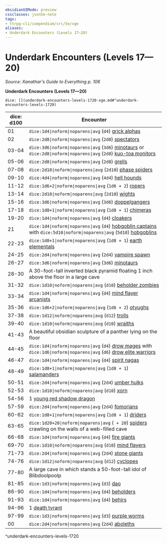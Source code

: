 ```yaml
---
obsidianUIMode: preview
cssclasses: json5e-note
tags:
- ttrpg-cli/compendium/src/5e/xge
aliases:
- Underdark Encounters (Levels 17—20)
---
```

# Underdark Encounters (Levels 17—20)
*Source: Xanathar's Guide to Everything p. 106* 

**Underdark Encounters (Levels 17—20)**

`dice: [](underdark-encounters-levels-1720-xge.md#^underdark-encounters-levels-1720)`

| dice: d100 | Encounter |
|------------|-----------|
| 01 | `dice:1d4\|noform\|noparens\|avg` (`d4`) [grick alphas](/3-Mechanics/CLI/bestiary/aberration/grick-ancient-xmm.md) |
| 02 | `dice:2d8\|noform\|noparens\|avg` (`2d8`) [spectators](/3-Mechanics/CLI/bestiary/aberration/spectator-xmm.md) |
| 03-04 | `dice:3d6\|noform\|noparens\|avg` (`3d6`) [minotaurs](/3-Mechanics/CLI/bestiary/monstrosity/minotaur-of-baphomet-xmm.md) or `dice:2d8\|noform\|noparens\|avg` (`2d8`) [kuo-toa monitors](/3-Mechanics/CLI/bestiary/aberration/kuo-toa-monitor-xmm.md) |
| 05-06 | `dice:2d8\|noform\|noparens\|avg` (`2d8`) [grells](/3-Mechanics/CLI/bestiary/aberration/grell-xmm.md) |
| 07-08 | `dice:2d10\|noform\|noparens\|avg` (`2d10`) [phase spiders](/3-Mechanics/CLI/bestiary/monstrosity/phase-spider-xmm.md) |
| 09-10 | `dice:4d4\|noform\|noparens\|avg` (`4d4`) [hell hounds](/3-Mechanics/CLI/bestiary/fiend/hell-hound-xmm.md) |
| 11-12 | `dice:1d6+2\|noform\|noparens\|avg` (`1d6 + 2`) [ropers](/3-Mechanics/CLI/bestiary/aberration/roper-xmm.md) |
| 13-14 | `dice:2d10\|noform\|noparens\|avg` (`2d10`) [wights](/3-Mechanics/CLI/bestiary/undead/wight-xmm.md) |
| 15-16 | `dice:3d6\|noform\|noparens\|avg` (`3d6`) [doppelgangers](/3-Mechanics/CLI/bestiary/monstrosity/doppelganger-xmm.md) |
| 17-18 | `dice:1d8+1\|noform\|noparens\|avg` (`1d8 + 1`) [chimeras](/3-Mechanics/CLI/bestiary/monstrosity/chimera-xmm.md) |
| 19-20 | `dice:1d4\|noform\|noparens\|avg` (`d4`) [cloakers](/3-Mechanics/CLI/bestiary/aberration/cloaker-xmm.md) |
| 21 | `dice:1d4\|noform\|noparens\|avg` (`d4`) [hobgoblin captains](/3-Mechanics/CLI/bestiary/fey/hobgoblin-captain-xmm.md) with `dice:5d10\|noform\|noparens\|avg` (`5d10`) [hobgoblins](/3-Mechanics/CLI/bestiary/fey/hobgoblin-warrior-xmm.md) |
| 22-23 | `dice:1d8+1\|noform\|noparens\|avg` (`1d8 + 1`) [earth elementals](/3-Mechanics/CLI/bestiary/elemental/earth-elemental-xmm.md) |
| 24-25 | `dice:2d4\|noform\|noparens\|avg` (`2d4`) [vampire spawn](/3-Mechanics/CLI/bestiary/undead/vampire-spawn-xmm.md) |
| 26-27 | `dice:3d6\|noform\|noparens\|avg` (`3d6`) [minotaurs](/3-Mechanics/CLI/bestiary/monstrosity/minotaur-of-baphomet-xmm.md) |
| 28-30 | A 30-foot-tall inverted black pyramid floating 1 inch above the floor in a large cave |
| 31-32 | `dice:1d10\|noform\|noparens\|avg` (`d10`) [beholder zombies](/3-Mechanics/CLI/bestiary/undead/beholder-zombie-xmm.md) |
| 33-34 | `dice:1d4\|noform\|noparens\|avg` (`d4`) [mind flayer arcanists](/3-Mechanics/CLI/bestiary/aberration/mind-flayer-arcanist-xmm.md) |
| 35-36 | `dice:1d6+2\|noform\|noparens\|avg` (`1d6 + 2`) [otyughs](/3-Mechanics/CLI/bestiary/aberration/otyugh-xmm.md) |
| 37-38 | `dice:1d12\|noform\|noparens\|avg` (`d12`) [trolls](/3-Mechanics/CLI/bestiary/giant/troll-xmm.md) |
| 39-40 | `dice:1d10\|noform\|noparens\|avg` (`d10`) [wraiths](/3-Mechanics/CLI/bestiary/undead/wraith-xmm.md) |
| 41-43 | A beautiful obsidian sculpture of a panther lying on the floor |
| 44-45 | `dice:1d4\|noform\|noparens\|avg` (`d4`) [drow mages](/3-Mechanics/CLI/bestiary/humanoid/bandit-deceiver-xmm.md) with `dice:1d6\|noform\|noparens\|avg` (`d6`) [drow elite warriors](/3-Mechanics/CLI/bestiary/humanoid/gladiator-xmm.md) |
| 46-47 | `dice:1d4\|noform\|noparens\|avg` (`d4`) [spirit nagas](/3-Mechanics/CLI/bestiary/fiend/spirit-naga-xmm.md) |
| 48-49 | `dice:1d8+1\|noform\|noparens\|avg` (`1d8 + 1`) [salamanders](/3-Mechanics/CLI/bestiary/elemental/salamander-xmm.md) |
| 50-51 | `dice:2d4\|noform\|noparens\|avg` (`2d4`) [umber hulks](/3-Mechanics/CLI/bestiary/monstrosity/umber-hulk-xmm.md) |
| 52-53 | `dice:1d10\|noform\|noparens\|avg` (`d10`) [xorn](/3-Mechanics/CLI/bestiary/elemental/xorn-xmm.md) |
| 54-56 | 1 [young red shadow dragon](/3-Mechanics/CLI/bestiary/dragon/shadow-dragon-xmm.md) |
| 57-59 | `dice:2d4\|noform\|noparens\|avg` (`2d4`) [fomorians](/3-Mechanics/CLI/bestiary/giant/fomorian-xmm.md) |
| 60-62 | `dice:1d8+1\|noform\|noparens\|avg` (`1d8 + 1`) [driders](/3-Mechanics/CLI/bestiary/monstrosity/drider-xmm.md) |
| 63-65 | `dice:1d20+20\|noform\|noparens\|avg` (` + 20`) [spiders](/3-Mechanics/CLI/bestiary/beast/spider-xmm.md) crawling on the walls of a web-filled cave |
| 66-68 | `dice:1d4\|noform\|noparens\|avg` (`d4`) [fire giants](/3-Mechanics/CLI/bestiary/giant/fire-giant-xmm.md) |
| 69-70 | `dice:1d10\|noform\|noparens\|avg` (`d10`) [mind flayers](/3-Mechanics/CLI/bestiary/aberration/mind-flayer-xmm.md) |
| 71-73 | `dice:2d4\|noform\|noparens\|avg` (`2d4`) [stone giants](/3-Mechanics/CLI/bestiary/giant/stone-giant-xmm.md) |
| 74-76 | `dice:1d12\|noform\|noparens\|avg` (`d12`) [cyclopes](/3-Mechanics/CLI/bestiary/giant/cyclops-sentry-xmm.md) |
| 77-80 | A large cave in which stands a 50-foot-tall idol of Blibdoolpoolp |
| 81-85 | `dice:1d3\|noform\|noparens\|avg` (`d3`) [dao](/3-Mechanics/CLI/bestiary/elemental/dao-xmm.md) |
| 86-90 | `dice:1d4\|noform\|noparens\|avg` (`d4`) [beholders](/3-Mechanics/CLI/bestiary/aberration/beholder-xmm.md) |
| 91-93 | `dice:1d4\|noform\|noparens\|avg` (`d4`) [behirs](/3-Mechanics/CLI/bestiary/monstrosity/behir-xmm.md) |
| 94-96 | 1 [death tyrant](/3-Mechanics/CLI/bestiary/undead/death-tyrant-xmm.md) |
| 97-99 | `dice:1d3\|noform\|noparens\|avg` (`d3`) [purple worms](/3-Mechanics/CLI/bestiary/monstrosity/purple-worm-xmm.md) |
| 00 | `dice:2d4\|noform\|noparens\|avg` (`2d4`) [aboleths](/3-Mechanics/CLI/bestiary/aberration/aboleth-xmm.md) |
^underdark-encounters-levels-1720